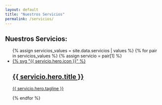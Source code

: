 ```yaml
---
layout: default
title: "Nuestros Servicios"
permalink: /servicios/
---
```

<section class="services">
  <div class="services__container">
    <h1>Nuestros Servicios:</h1>
    <ul class="services__list">
      {% assign servicios_values = site.data.servicios | values %}
      {% for pair in servicios_values %}
        {% assign servicio = pair[1] %}
        <li class="services__item">
          <a class="services__link" href="{{ servicio.hero.permalink }}">
            <div class="services__icon">
              {% svg "{{ servicio.hero.icon }}" %}
            </div>
            <h2 class="services__title">{{ servicio.hero.title }}</h2>
            <p class="services__description">{{ servicio.hero.tagline }}</p>
          </a>
        </li>
      {% endfor %}
    </ul>
  </div>
</section>